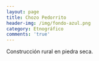 ```yaml
---
layout: page
title: Chozo Pedorrito
header-img: /img/fondo-azul.png
category: Etnográfico
comments: 'true'
---
```



Construcción rural en piedra seca.
